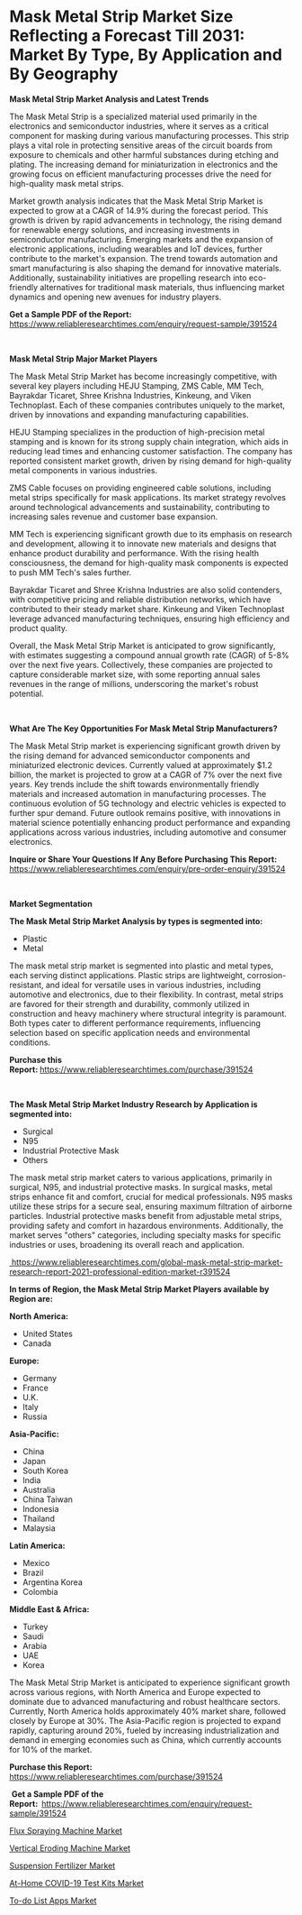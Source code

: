 <p><h1>Mask Metal Strip Market Size Reflecting a Forecast Till 2031: Market By Type, By Application and By Geography</h1></p><p><strong>Mask Metal Strip Market Analysis and Latest Trends</strong></p>
<p><p>The Mask Metal Strip is a specialized material used primarily in the electronics and semiconductor industries, where it serves as a critical component for masking during various manufacturing processes. This strip plays a vital role in protecting sensitive areas of the circuit boards from exposure to chemicals and other harmful substances during etching and plating. The increasing demand for miniaturization in electronics and the growing focus on efficient manufacturing processes drive the need for high-quality mask metal strips.</p><p>Market growth analysis indicates that the Mask Metal Strip Market is expected to grow at a CAGR of 14.9% during the forecast period. This growth is driven by rapid advancements in technology, the rising demand for renewable energy solutions, and increasing investments in semiconductor manufacturing. Emerging markets and the expansion of electronic applications, including wearables and IoT devices, further contribute to the market's expansion. The trend towards automation and smart manufacturing is also shaping the demand for innovative materials. Additionally, sustainability initiatives are propelling research into eco-friendly alternatives for traditional mask materials, thus influencing market dynamics and opening new avenues for industry players.</p></p>
<p><strong>Get a Sample PDF of the Report:&nbsp;</strong> <a href="https://www.reliableresearchtimes.com/enquiry/request-sample/391524?utm_campaign=1777&utm_medium=2&utm_source=Github&utm_content=ia&utm_term=26102024&utm_id=mask-metal-strip">https://www.reliableresearchtimes.com/enquiry/request-sample/391524</a></p>
<p>&nbsp;</p>
<p><strong>Mask Metal Strip Major Market Players</strong></p>
<p><p>The Mask Metal Strip Market has become increasingly competitive, with several key players including HEJU Stamping, ZMS Cable, MM Tech, Bayrakdar Ticaret, Shree Krishna Industries, Kinkeung, and Viken Technoplast. Each of these companies contributes uniquely to the market, driven by innovations and expanding manufacturing capabilities.</p><p>HEJU Stamping specializes in the production of high-precision metal stamping and is known for its strong supply chain integration, which aids in reducing lead times and enhancing customer satisfaction. The company has reported consistent market growth, driven by rising demand for high-quality metal components in various industries.</p><p>ZMS Cable focuses on providing engineered cable solutions, including metal strips specifically for mask applications. Its market strategy revolves around technological advancements and sustainability, contributing to increasing sales revenue and customer base expansion.</p><p>MM Tech is experiencing significant growth due to its emphasis on research and development, allowing it to innovate new materials and designs that enhance product durability and performance. With the rising health consciousness, the demand for high-quality mask components is expected to push MM Tech's sales further.</p><p>Bayrakdar Ticaret and Shree Krishna Industries are also solid contenders, with competitive pricing and reliable distribution networks, which have contributed to their steady market share. Kinkeung and Viken Technoplast leverage advanced manufacturing techniques, ensuring high efficiency and product quality.</p><p>Overall, the Mask Metal Strip Market is anticipated to grow significantly, with estimates suggesting a compound annual growth rate (CAGR) of 5-8% over the next five years. Collectively, these companies are projected to capture considerable market size, with some reporting annual sales revenues in the range of millions, underscoring the market's robust potential.</p></p>
<p>&nbsp;</p>
<p><strong>What Are The Key Opportunities For Mask Metal Strip Manufacturers?</strong></p>
<p><p>The Mask Metal Strip market is experiencing significant growth driven by the rising demand for advanced semiconductor components and miniaturized electronic devices. Currently valued at approximately $1.2 billion, the market is projected to grow at a CAGR of 7% over the next five years. Key trends include the shift towards environmentally friendly materials and increased automation in manufacturing processes. The continuous evolution of 5G technology and electric vehicles is expected to further spur demand. Future outlook remains positive, with innovations in material science potentially enhancing product performance and expanding applications across various industries, including automotive and consumer electronics.</p></p>
<p><strong>Inquire or Share Your Questions If Any Before Purchasing This Report:</strong> <a href="https://www.reliableresearchtimes.com/enquiry/pre-order-enquiry/391524?utm_campaign=1777&utm_medium=2&utm_source=Github&utm_content=ia&utm_term=26102024&utm_id=mask-metal-strip">https://www.reliableresearchtimes.com/enquiry/pre-order-enquiry/391524</a></p>
<p>&nbsp;</p>
<p><strong>Market Segmentation</strong></p>
<p><strong>The Mask Metal Strip Market Analysis by types is segmented into:</strong></p>
<p><ul><li>Plastic</li><li>Metal</li></ul></p>
<p><p>The mask metal strip market is segmented into plastic and metal types, each serving distinct applications. Plastic strips are lightweight, corrosion-resistant, and ideal for versatile uses in various industries, including automotive and electronics, due to their flexibility. In contrast, metal strips are favored for their strength and durability, commonly utilized in construction and heavy machinery where structural integrity is paramount. Both types cater to different performance requirements, influencing selection based on specific application needs and environmental conditions.</p></p>
<p><strong>Purchase this Report:&nbsp;</strong><a href="https://www.reliableresearchtimes.com/purchase/391524?utm_campaign=1777&utm_medium=2&utm_source=Github&utm_content=ia&utm_term=26102024&utm_id=mask-metal-strip">https://www.reliableresearchtimes.com/purchase/391524</a></p>
<p>&nbsp;</p>
<p><strong>The Mask Metal Strip Market Industry Research by Application is segmented into:</strong></p>
<p><ul><li>Surgical</li><li>N95</li><li>Industrial Protective Mask</li><li>Others</li></ul></p>
<p><p>The mask metal strip market caters to various applications, primarily in surgical, N95, and industrial protective masks. In surgical masks, metal strips enhance fit and comfort, crucial for medical professionals. N95 masks utilize these strips for a secure seal, ensuring maximum filtration of airborne particles. Industrial protective masks benefit from adjustable metal strips, providing safety and comfort in hazardous environments. Additionally, the market serves "others" categories, including specialty masks for specific industries or uses, broadening its overall reach and application.</p></p>
<p><a href="https://www.reliableresearchtimes.com/global-mask-metal-strip-market-research-report-2021-professional-edition-market-r391524?utm_campaign=1777&utm_medium=2&utm_source=Github&utm_content=ia&utm_term=26102024&utm_id=mask-metal-strip">&nbsp;https://www.reliableresearchtimes.com/global-mask-metal-strip-market-research-report-2021-professional-edition-market-r391524</a></p>
<p><strong>In terms of Region, the Mask Metal Strip Market Players available by Region are:</strong></p>
<p>
    <p> <strong> North America: </strong>
        <ul>
            <li>United States</li>
            <li>Canada</li>
        </ul>
        </p> 
    <p> <strong> Europe: </strong>
        <ul>
            <li>Germany</li>
            <li>France</li>
            <li>U.K.</li>
            <li>Italy</li>
            <li>Russia</li>
        </ul>
        </p> 
    <p> <strong> Asia-Pacific: </strong>
        <ul>
            <li>China</li>
            <li>Japan</li>
            <li>South Korea</li>
            <li>India</li>
            <li>Australia</li>
            <li>China Taiwan</li>
            <li>Indonesia</li>
            <li>Thailand</li>
            <li>Malaysia</li>
        </ul>
        </p> 
    <p> <strong> Latin America: </strong>
        <ul>
            <li>Mexico</li>
            <li>Brazil</li>
            <li>Argentina Korea</li>
            <li>Colombia</li>
        </ul>
        </p> 
    <p> <strong> Middle East & Africa: </strong>
        <ul>
            <li>Turkey</li>
            <li>Saudi</li>
            <li>Arabia</li>
            <li>UAE</li>
            <li>Korea</li>
        </ul>
    </p>
    </p>
<p><p>The Mask Metal Strip Market is anticipated to experience significant growth across various regions, with North America and Europe expected to dominate due to advanced manufacturing and robust healthcare sectors. Currently, North America holds approximately 40% market share, followed closely by Europe at 30%. The Asia-Pacific region is projected to expand rapidly, capturing around 20%, fueled by increasing industrialization and demand in emerging economies such as China, which currently accounts for 10% of the market.</p></p>
<p><strong>Purchase this Report: </strong><a href="https://www.reliableresearchtimes.com/purchase/391524?utm_campaign=1777&utm_medium=2&utm_source=Github&utm_content=ia&utm_term=26102024&utm_id=mask-metal-strip">https://www.reliableresearchtimes.com/purchase/391524</a></p>
<p>&nbsp;<strong>Get a Sample PDF of the Report:&nbsp;&nbsp;</strong><a href="https://www.reliableresearchtimes.com/enquiry/request-sample/391524?utm_campaign=1777&utm_medium=2&utm_source=Github&utm_content=ia&utm_term=26102024&utm_id=mask-metal-strip">https://www.reliableresearchtimes.com/enquiry/request-sample/391524</a></p>
<p><strong></strong></p>
<p><p><a href="https://www.linkedin.com/pulse/influencing-factors-flux-spraying-machine-market-insights-cup4c?utm_campaign=1777&utm_medium=2&utm_source=Github&utm_content=ia&utm_term=26102024&utm_id=mask-metal-strip">Flux Spraying Machine Market</a></p><p><a href="https://www.linkedin.com/pulse/global-vertical-eroding-machine-market-trends-insights-hx4ec?utm_campaign=1777&utm_medium=2&utm_source=Github&utm_content=ia&utm_term=26102024&utm_id=mask-metal-strip">Vertical Eroding Machine Market</a></p><p><a href="https://github.com/MarilynDouglas476/Market-Research-Report-List-1/blob/main/suspension-fertilizer-market.md?utm_campaign=1777&utm_medium=2&utm_source=Github&utm_content=ia&utm_term=26102024&utm_id=mask-metal-strip">Suspension Fertilizer Market</a></p><p><a href="https://www.linkedin.com/pulse/at-home-covid-19-test-kits-market-outlook-current-assessment-edhmf?utm_campaign=1777&utm_medium=2&utm_source=Github&utm_content=ia&utm_term=26102024&utm_id=mask-metal-strip">At-Home COVID-19 Test Kits Market</a></p><p><a href="https://www.linkedin.com/pulse/decoding-to-do-list-apps-industry-dynamics-strategic-imperatives-g2jpe?utm_campaign=1777&utm_medium=2&utm_source=Github&utm_content=ia&utm_term=26102024&utm_id=mask-metal-strip">To-do List Apps Market</a></p></p>